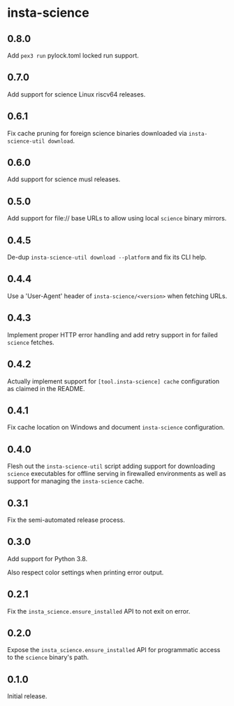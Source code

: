 # insta-science

## 0.8.0

Add `pex3 run` pylock.toml locked run support.

## 0.7.0

Add support for science Linux riscv64 releases.

## 0.6.1

Fix cache pruning for foreign science binaries downloaded via `insta-science-util download`.

## 0.6.0

Add support for science musl releases.

## 0.5.0

Add support for file:// base URLs to allow using local `science` binary mirrors.

## 0.4.5

De-dup `insta-science-util download --platform` and fix its CLI help.

## 0.4.4

Use a 'User-Agent' header of `insta-science/<version>` when fetching URLs.

## 0.4.3

Implement proper HTTP error handling and add retry support in for failed `science` fetches.

## 0.4.2

Actually implement support for `[tool.insta-science] cache` configuration as claimed in the README.

## 0.4.1

Fix cache location on Windows and document `insta-science` configuration.

## 0.4.0

Flesh out the `insta-science-util` script adding support for downloading `science` executables for
offline serving in firewalled environments as well as support for managing the `insta-science`
cache.

## 0.3.1

Fix the semi-automated release process.

## 0.3.0

Add support for Python 3.8.

Also respect color settings when printing error output.

## 0.2.1

Fix the `insta_science.ensure_installed` API to not exit on error.

## 0.2.0

Expose the `insta_science.ensure_installed` API for programmatic access
to the `science` binary's path.

## 0.1.0

Initial release.

